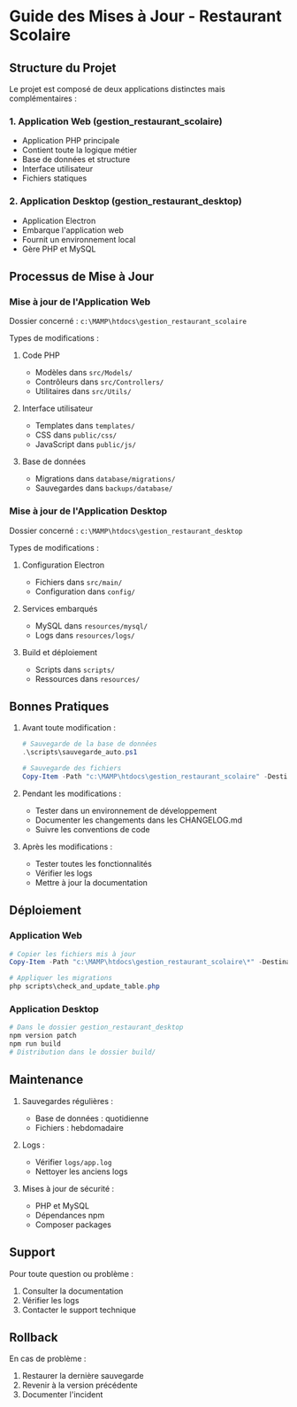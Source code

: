 # Guide des Mises à Jour - Restaurant Scolaire

## Structure du Projet

Le projet est composé de deux applications distinctes mais complémentaires :

### 1. Application Web (gestion_restaurant_scolaire)

- Application PHP principale
- Contient toute la logique métier
- Base de données et structure
- Interface utilisateur
- Fichiers statiques

### 2. Application Desktop (gestion_restaurant_desktop)

- Application Electron
- Embarque l'application web
- Fournit un environnement local
- Gère PHP et MySQL

## Processus de Mise à Jour

### Mise à jour de l'Application Web

Dossier concerné : `c:\MAMP\htdocs\gestion_restaurant_scolaire`

Types de modifications :

1. Code PHP

   - Modèles dans `src/Models/`
   - Contrôleurs dans `src/Controllers/`
   - Utilitaires dans `src/Utils/`

2. Interface utilisateur

   - Templates dans `templates/`
   - CSS dans `public/css/`
   - JavaScript dans `public/js/`

3. Base de données
   - Migrations dans `database/migrations/`
   - Sauvegardes dans `backups/database/`

### Mise à jour de l'Application Desktop

Dossier concerné : `c:\MAMP\htdocs\gestion_restaurant_desktop`

Types de modifications :

1. Configuration Electron

   - Fichiers dans `src/main/`
   - Configuration dans `config/`

2. Services embarqués

   - MySQL dans `resources/mysql/`
   - Logs dans `resources/logs/`

3. Build et déploiement
   - Scripts dans `scripts/`
   - Ressources dans `resources/`

## Bonnes Pratiques

1. Avant toute modification :

   ```powershell
   # Sauvegarde de la base de données
   .\scripts\sauvegarde_auto.ps1

   # Sauvegarde des fichiers
   Copy-Item -Path "c:\MAMP\htdocs\gestion_restaurant_scolaire" -Destination "backups\files\" -Recurse
   ```

2. Pendant les modifications :

   - Tester dans un environnement de développement
   - Documenter les changements dans les CHANGELOG.md
   - Suivre les conventions de code

3. Après les modifications :
   - Tester toutes les fonctionnalités
   - Vérifier les logs
   - Mettre à jour la documentation

## Déploiement

### Application Web

```powershell
# Copier les fichiers mis à jour
Copy-Item -Path "c:\MAMP\htdocs\gestion_restaurant_scolaire\*" -Destination "chemin_production" -Recurse

# Appliquer les migrations
php scripts\check_and_update_table.php
```

### Application Desktop

```powershell
# Dans le dossier gestion_restaurant_desktop
npm version patch
npm run build
# Distribution dans le dossier build/
```

## Maintenance

1. Sauvegardes régulières :

   - Base de données : quotidienne
   - Fichiers : hebdomadaire

2. Logs :

   - Vérifier `logs/app.log`
   - Nettoyer les anciens logs

3. Mises à jour de sécurité :
   - PHP et MySQL
   - Dépendances npm
   - Composer packages

## Support

Pour toute question ou problème :

1. Consulter la documentation
2. Vérifier les logs
3. Contacter le support technique

## Rollback

En cas de problème :

1. Restaurer la dernière sauvegarde
2. Revenir à la version précédente
3. Documenter l'incident
